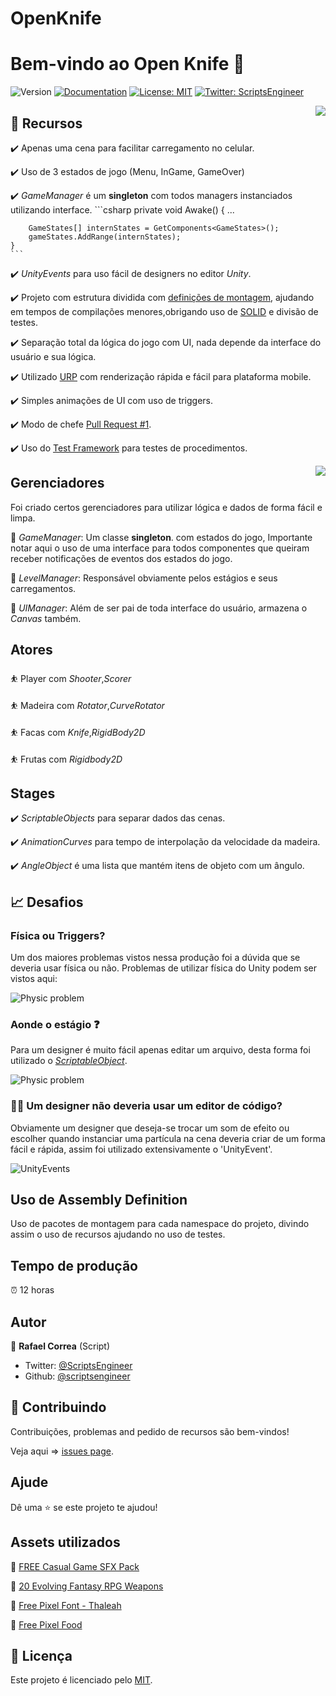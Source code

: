 # OpenKnife

# Bem-vindo ao Open Knife 👋
![Version](https://img.shields.io/badge/version-0.2.5-blue.svg?cacheSeconds=2592000)
[![Documentation](https://img.shields.io/badge/documentation-yes-brightgreen.svg)](todo-doc)
[![License: MIT](https://img.shields.io/badge/License-MIT-yellow.svg)](MIT)
[![Twitter: ScriptsEngineer](https://img.shields.io/twitter/follow/ScriptsEngineer.svg?style=social)](https://twitter.com/ScriptsEngineer)

<img align="right" src="https://github.com/ScriptsEngineer/OpenKnife/blob/main/Docs/Images/dioJMhfV3E.gif">

## 🔨 Recursos

✔️ Apenas uma cena para facilitar carregamento no celular.

✔️ Uso de 3 estados de jogo (Menu, InGame, GameOver)

✔️ _GameManager_ é um **singleton** com todos managers instanciados utilizando interface.
    ```csharp
    private void Awake()
    {
        ...

        GameStates[] internStates = GetComponents<GameStates>();
        gameStates.AddRange(internStates);
    }
    ```

✔️ _UnityEvents_ para uso fácil de designers no editor *Unity*.

✔️ Projeto com estrutura dividida com [definições de montagem](https://docs.unity3d.com/Manual/ScriptCompilationAssemblyDefinitionFiles.html), ajudando em tempos de compilações menores,obrigando uso de [SOLID](https://en.wikipedia.org/wiki/SOLID_(object-oriented_design)) e divisão de testes.

✔️ Separação total da lógica do jogo com UI, nada depende da interface do usuário e sua lógica.

✔️ Utilizado [URP](https://github.com/Unity-Technologies/Graphics/tree/7.x.x/release/com.unity.render-pipelines.universal) com renderização rápida e fácil para plataforma mobile.

✔️ Simples animações de UI com uso de triggers.

✔️ Modo de chefe [Pull Request #1](https://github.com/ScriptsEngineer/OpenKnife/pull/7).

✔️ Uso do [Test Framework](https://docs.unity3d.com/Packages/com.unity.test-framework@1.1/manual/index.html) para testes de procedimentos.

<img align="right" src="https://github.com/ScriptsEngineer/OpenKnife/blob/main/Docs/Images/Tests.png">


## Gerenciadores
Foi criado certos gerenciadores para utilizar lógica e dados de forma fácil e limpa.

🚨 _GameManager_: Um classe **singleton**. com estados do jogo, Importante notar aqui o uso de uma interface para todos componentes que queiram receber notificações de eventos dos estados do jogo.

🚨 _LevelManager_: Responsável obviamente pelos estágios e seus carregamentos.

🚨 _UIManager_: Além de ser pai de toda interface do usuário, armazena o _Canvas_ também.


## Atores

⛹️ Player com _Shooter_,_Scorer_

⛹️ Madeira com _Rotator_,_CurveRotator_

⛹️ Facas com _Knife_,_RigidBody2D_

⛹️ Frutas com _Rigidbody2D_

## Stages

✔️ _ScriptableObjects_ para separar dados das cenas.

✔️ _AnimationCurves_ para tempo de interpolação da velocidade da madeira.

✔️ _AngleObject_ é uma lista que mantém itens de objeto com um ângulo.


## 📈 Desafios

### Física ou Triggers?
Um dos maiores problemas vistos nessa produção foi a dúvida que se deveria usar física ou não. Problemas de utilizar física do Unity podem ser vistos aqui:

![Physic problem](https://github.com/ScriptsEngineer/OpenKnife/blob/main/Docs/Images/GxxPtxn8Cu.gif)


### Aonde o estágio ❓

Para um designer é muito fácil apenas editar um arquivo, desta forma foi utilizado o [_ScriptableObject_](https://docs.unity3d.com/Manual/class-ScriptableObject.html).

![Physic problem](https://github.com/ScriptsEngineer/OpenKnife/blob/main/Docs/Images/Code_rDrUJHE2CC.png)

### 👨‍💻 Um designer não deveria usar um editor de código?

Obviamente um designer que deseja-se trocar um som de efeito ou escolher quando instanciar uma partícula na cena deveria criar de um forma fácil e rápida, assim foi utilizado extensivamente o 'UnityEvent'.

![UnityEvents](https://github.com/ScriptsEngineer/OpenKnife/blob/main/Docs/Images/Unity_tZZV1mtPlL.png)

## Uso de Assembly Definition

Uso de pacotes de montagem para cada namespace do projeto, divindo assim o uso de recursos ajudando no uso de testes.

## Tempo de produção
⏰ 12 horas

## Autor

👤 **Rafael Correa**
(Script)
* Twitter: [@ScriptsEngineer](https://twitter.com/ScriptsEngineer)
* Github: [@scriptsengineer](https://github.com/scriptsengineer)

## 🤝 Contribuindo

Contribuições, problemas and pedido de recursos são bem-vindos!

Veja aqui => [issues page](https://github.com/ExpressoBits/EBConsole/issues).

## Ajude

Dê uma ⭐️ se este projeto te ajudou!

## Assets utilizados

🎨 [FREE Casual Game SFX Pack](https://assetstore.unity.com/packages/audio/sound-fx/free-casual-game-sfx-pack-54116)

🎨 [20 Evolving Fantasy RPG Weapons](https://assetstore.unity.com/packages/2d/textures-materials/20-evolving-fantasy-rpg-weapons-61204)

🎨 [Free Pixel Font - Thaleah](https://assetstore.unity.com/packages/2d/fonts/free-pixel-font-thaleah-140059)

🎨 [Free Pixel Food](https://assetstore.unity.com/packages/2d/environments/free-pixel-food-113523)


## 📝 Licença

Este projeto é licenciado pelo [MIT](MIT).

